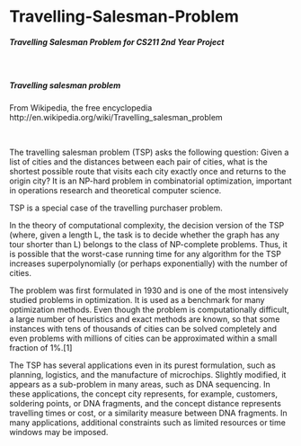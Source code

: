 Travelling-Salesman-Problem
===========================

<h5>Travelling Salesman Problem for CS211 2nd Year Project</h5>
<br>
<h5>Travelling salesman problem</h5>
<p>From Wikipedia, the free encyclopedia http://en.wikipedia.org/wiki/Travelling_salesman_problem</p>
<br>
<p>The travelling salesman problem (TSP) asks the following question: Given a
list of cities and the distances between each pair of cities, what is the
shortest possible route that visits each city exactly once and returns to the
origin city? It is an NP-hard problem in combinatorial optimization,
important in operations research and theoretical computer science.<p>

<p>TSP is a special case of the travelling purchaser problem.</p>

<p>In the theory of computational complexity, the decision version of the TSP
(where, given a length L, the task is to decide whether the graph has any
tour shorter than L) belongs to the class of NP-complete problems. Thus, it
is possible that the worst-case running time for any algorithm for the TSP
increases superpolynomially (or perhaps exponentially) with the number of
cities.</p>

<p>The problem was first formulated in 1930 and is one of the most intensively
studied problems in optimization. It is used as a benchmark for many
optimization methods. Even though the problem is computationally difficult, a
large number of heuristics and exact methods are known, so that some
instances with tens of thousands of cities can be solved completely and even
problems with millions of cities can be approximated within a small fraction
of 1%.[1]</p>

<p>The TSP has several applications even in its purest formulation, such as
planning, logistics, and the manufacture of microchips. Slightly modified, it
appears as a sub-problem in many areas, such as DNA sequencing. In these
applications, the concept city represents, for example, customers, soldering
points, or DNA fragments, and the concept distance represents travelling
times or cost, or a similarity measure between DNA fragments. In many
applications, additional constraints such as limited resources or time
windows may be imposed.</p>
